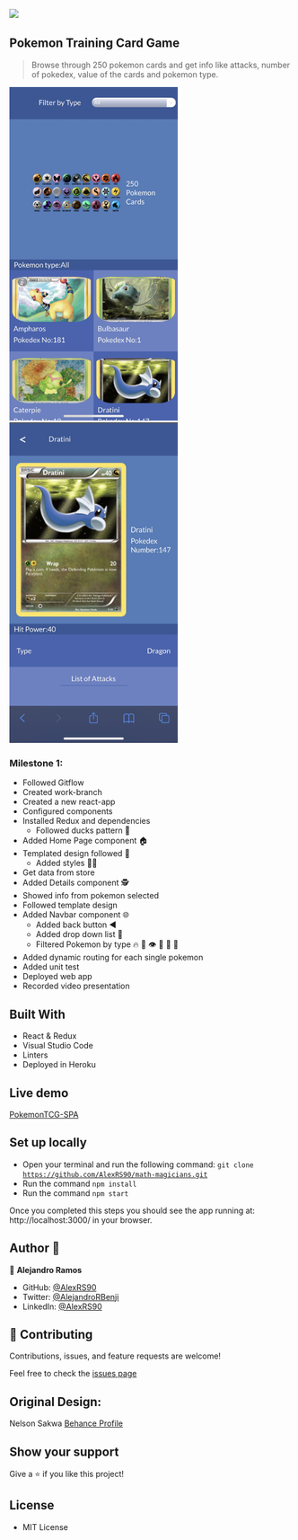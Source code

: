 ![](https://img.shields.io/badge/Microverse-blueviolet)

## Pokemon Training Card Game

> Browse through 250 pokemon cards and get info like attacks, number of pokedex, value of the cards and pokemon type.

<img src="https://github.com/AlexRS90/pokemon-cardgame/blob/mobile-app/ssHomePage.jpg" width="300" />
<img src="https://github.com/AlexRS90/pokemon-cardgame/blob/mobile-app/ssDetailPage.jpg" width="300" />

### Milestone 1:
- Followed Gitflow
- Created work-branch
- Created a new react-app
- Configured components
- Installed Redux and dependencies
  - Followed ducks pattern 🦆
- Added Home Page component 🏠
- Templated design followed 🎨
  - Added styles 🧑‍🎨
- Get data from store
- Added Details component 🕵️
- Showed info from pokemon selected
- Followed template design
- Added Navbar component 🌐
  - Added back button ◀️
  - Added drop down list 📃
  - Filtered Pokemon by type 🔥 🌊 👁️ 🐉 🦾 🌱
- Added dynamic routing for each single pokemon
- Added unit test
- Deployed web app
- Recorded video presentation

## Built With

- React & Redux
- Visual Studio Code
- Linters
- Deployed in Heroku

## Live demo

[PokemonTCG-SPA](https://pokemontcgcapstone.herokuapp.com/)

## Set up locally

- Open your terminal and run the following command: <code>git clone https://github.com/AlexRS90/math-magicians.git</code>
- Run the command <code>npm install</code>
- Run the command <code>npm start</code>

Once you completed this steps you should see the app running at: http://localhost:3000/ in your browser.

## Author 👤

👤 **Alejandro Ramos**

- GitHub: [@AlexRS90](https://github.com/AlexRS90)
- Twitter: [@AlejandroRBenji](https://twitter.com/AlejandroRBenji)
- LinkedIn: [@AlexRS90](https://www.linkedin.com/in/AlexRS90/)

## 🤝 Contributing

Contributions, issues, and feature requests are welcome!

Feel free to check the [issues page](https://github.com/AlexRS90/math-magicians/issues)

## Original Design:

Nelson Sakwa [Behance Profile](https://www.behance.net/sakwadesignstudio)

## Show your support

Give a ⭐️ if you like this project!

## License

- MIT License

